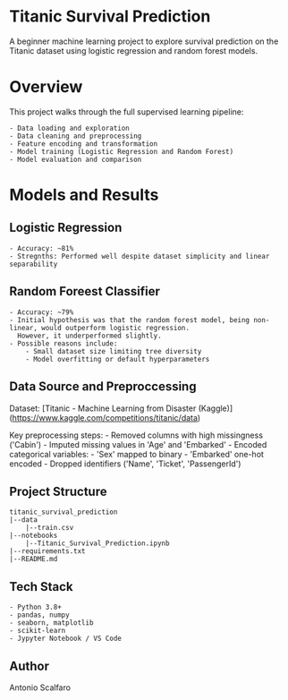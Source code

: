 # Titanic Survival Prediction

A beginner machine learning project to explore survival prediction on the Titanic dataset using logistic regression and random forest models.

# Overview

This project walks through the full supervised learning pipeline:

    - Data loading and exploration
    - Data cleaning and preprocessing
    - Feature encoding and transformation
    - Model training (Logistic Regression and Random Forest)
    - Model evaluation and comparison

# Models and Results

## Logistic Regression
    - Accuracy: ~81%
    - Stregnths: Performed well despite dataset simplicity and linear separability

## Random Foreest Classifier
    - Accuracy: ~79%
    - Initial hypothesis was that the random forest model, being non-linear, would outperform logistic regression.
      However, it underperformed slightly.
    - Possible reasons include:
        - Small dataset size limiting tree diversity
        - Model overfitting or default hyperparameters

## Data Source and Preproccessing

Dataset: [Titanic - Machine Learning from Disaster (Kaggle)] (https://www.kaggle.com/competitions/titanic/data)

Key preprocessing steps:
    - Removed columns with high missingness ('Cabin')
    - Imputed missing values in 'Age' and 'Embarked'
    - Encoded categorical variables:
        - 'Sex' mapped to binary
        - 'Embarked' one-hot encoded
    - Dropped identifiers ('Name', 'Ticket', 'PassengerId')

## Project Structure

    titanic_survival_prediction
    |--data
        |--train.csv
    |--notebooks
        |--Titanic_Survival_Prediction.ipynb
    |--requirements.txt
    |--README.md

## Tech Stack

    - Python 3.8+
    - pandas, numpy
    - seaborn, matplotlib
    - scikit-learn
    - Jypyter Notebook / VS Code

## Author

Antonio Scalfaro
